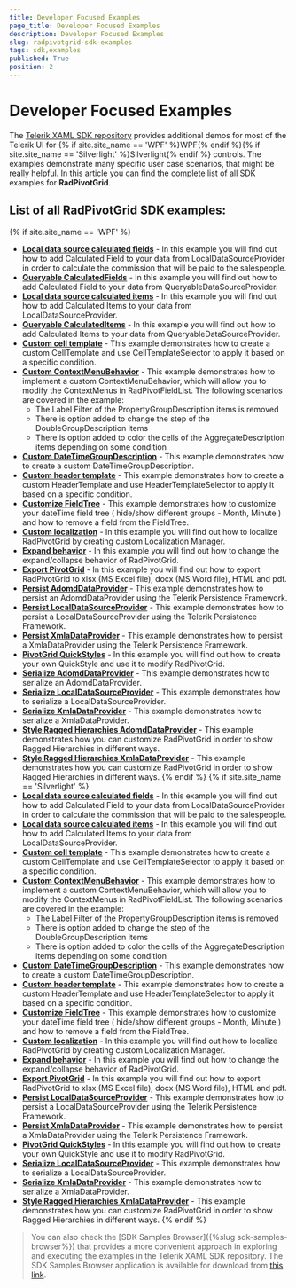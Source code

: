 ```yaml
---
title: Developer Focused Examples
page_title: Developer Focused Examples
description: Developer Focused Examples
slug: radpivotgrid-sdk-examples
tags: sdk,examples
published: True
position: 2
---
```


# Developer Focused Examples

The [Telerik XAML SDK repository](https://github.com/telerik/xaml-sdk/tree/master/) provides additional demos for most of the Telerik UI for {% if site.site_name == 'WPF' %}WPF{% endif %}{% if site.site_name == 'Silverlight' %}Silverlight{% endif %} controls. The examples demonstrate many specific user case scenarios, that might be really helpful. In this article you can find the complete list of all SDK examples for __RadPivotGrid__.

## List of all RadPivotGrid SDK examples:

{% if site.site_name == 'WPF' %}

* __[Local data source calculated fields](https://github.com/telerik/xaml-sdk/tree/master/PivotGrid/CalculatedFields/LocalDataSourceCalculatedFields)__ - In this example you will find out how to add Calculated Field to your data from LocalDataSourceProvider in order to calculate the commission that will be paid to the salespeople.
* __[Queryable CalculatedFields](https://github.com/telerik/xaml-sdk/tree/master/PivotGrid/CalculatedFields/QueryableCalculatedFields)__ - 
In this example you will find out how to add Calculated Field to your data from QueryableDataSourceProvider.
* __[Local data source calculated items](https://github.com/telerik/xaml-sdk/tree/master/PivotGrid/CalculatedItems/LocalDataSourceCalculatedItems)__ - In this example you will find out how to add Calculated Items to your data from LocalDataSourceProvider.
* __[Queryable CalculatedItems](https://github.com/telerik/xaml-sdk/tree/master/PivotGrid/CalculatedItems/QueryableCalculatedItems)__ - 
In this example you will find out how to add Calculated Items to your data from QueryableDataSourceProvider.
* __[Custom cell template](https://github.com/telerik/xaml-sdk/tree/master/PivotGrid/CustomCellTemplate)__ - This example demonstrates how to create a custom CellTemplate and use CellTemplateSelector to apply it based on a specific condition.
* __[Custom ContextMenuBehavior](https://github.com/telerik/xaml-sdk/tree/master/PivotGrid/CustomContextMenuBehavior)__ - 
This example demonstrates how to implement a custom ContextMenuBehavior, which will allow you to modify the ContextMenus in RadPivotFieldList.
    The following scenarios are covered in the example:
    - The Label Filter of the PropertyGroupDescription items is removed
    - There is option added to change the step of the DoubleGroupDescription items 
    - There is option added to color the cells of the AggregateDescription items depending on some condition
* __[Custom DateTimeGroupDescription](https://github.com/telerik/xaml-sdk/tree/master/PivotGrid/CustomDateTimeGroupDescription)__ - 
This example demonstrates how to create a custom DateTimeGroupDescription.
* __[Custom header template](https://github.com/telerik/xaml-sdk/tree/master/PivotGrid/CustomHeaderTemplate)__ - This example demonstrates how to create a custom HeaderTemplate and use HeaderTemplateSelector to apply it based on a specific condition.
* __[Customize FieldTree](https://github.com/telerik/xaml-sdk/tree/master/PivotGrid/CustomizeFieldTree)__ - 
This example demonstrates how to customize your dateTime field tree ( hide/show different groups - Month, Minute ) and how to remove a field from the FieldTree.
* __[Custom localization](https://github.com/telerik/xaml-sdk/tree/master/PivotGrid/CustomLocalization)__ - In this example you will find out how to localize RadPivotGrid by creating custom Localization Manager.
* __[Expand behavior](https://github.com/telerik/xaml-sdk/tree/master/PivotGrid/ExpandBehavior)__ - In this example you will find out how to change the expand/collapse behavior of RadPivotGrid.
* __[Export PivotGrid](https://github.com/telerik/xaml-sdk/tree/master/PivotGrid/ExportPivotGrid)__ - 
In this example you will find out how to export RadPivotGrid to xlsx (MS Excel file), docx (MS Word file), HTML and pdf.
* __[Persist AdomdDataProvider](https://github.com/telerik/xaml-sdk/tree/master/PivotGrid/Persistence/AdomdProvider)__ - 
This example demonstrates how to persist an AdomdDataProvider using the Telerik Persistence Framework.
* __[Persist LocalDataSourceProvider](https://github.com/telerik/xaml-sdk/tree/master/PivotGrid/Persistence/LocalDataSourceProvider)__ - 
This example demonstrates how to persist a LocalDataSourceProvider using the Telerik Persistence Framework.
* __[Persist XmlaDataProvider](https://github.com/telerik/xaml-sdk/tree/master/PivotGrid/Persistence/XmlaPersistence)__ - 
This example demonstrates how to persist a XmlaDataProvider using the Telerik Persistence Framework.
* __[PivotGrid QuickStyles](https://github.com/telerik/xaml-sdk/tree/master/PivotGrid/PivotGridQuickStyles)__ - 
In this example you will find out how to create your own QuickStyle and use it to modify RadPivotGrid.
* __[Serialize AdomdDataProvider](https://github.com/telerik/xaml-sdk/tree/master/PivotGrid/Serialization/AdomdProvider)__ - 
This example demonstrates how to serialize an AdomdDataProvider.
* __[Serialize LocalDataSourceProvider](https://github.com/telerik/xaml-sdk/tree/master/PivotGrid/Serialization/LocalDataSourceProvider)__ - 
This example demonstrates how to serialize a LocalDataSourceProvider.
* __[Serialize XmlaDataProvider](https://github.com/telerik/xaml-sdk/tree/master/PivotGrid/Serialization/XmlaProvider)__ - 
This example demonstrates how to serialize a XmlaDataProvider.
* __[Style Ragged Hierarchies AdomdDataProvider](https://github.com/telerik/xaml-sdk/tree/master/PivotGrid/StyleRaggedHierarchies/AdomdDataProvider)__ - 
This example demonstrates how you can customize RadPivotGrid in order to show Ragged Hierarchies in different ways.
* __[Style Ragged Hierarchies XmlaDataProvider](https://github.com/telerik/xaml-sdk/tree/master/PivotGrid/StyleRaggedHierarchies/XmlaDataProvider)__ - 
This example demonstrates how you can customize RadPivotGrid in order to show Ragged Hierarchies in different ways.
{% endif %}
{% if site.site_name == 'Silverlight' %}
* __[Local data source calculated fields](https://github.com/telerik/xaml-sdk/tree/master/PivotGrid/CalculatedFields/LocalDataSourceCalculatedFields)__ - In this example you will find out how to add Calculated Field to your data from LocalDataSourceProvider in order to calculate the commission that will be paid to the salespeople.
* __[Local data source calculated items](https://github.com/telerik/xaml-sdk/tree/master/PivotGrid/CalculatedItems/LocalDataSourceCalculatedItems)__ - In this example you will find out how to add Calculated Items to your data from LocalDataSourceProvider.
* __[Custom cell template](https://github.com/telerik/xaml-sdk/tree/master/PivotGrid/CustomCellTemplate)__ - This example demonstrates how to create a custom CellTemplate and use CellTemplateSelector to apply it based on a specific condition.
* __[Custom ContextMenuBehavior](https://github.com/telerik/xaml-sdk/tree/master/PivotGrid/CustomContextMenuBehavior)__ - 
This example demonstrates how to implement a custom ContextMenuBehavior, which will allow you to modify the ContextMenus in RadPivotFieldList.
    The following scenarios are covered in the example:
    - The Label Filter of the PropertyGroupDescription items is removed
    - There is option added to change the step of the DoubleGroupDescription items 
    - There is option added to color the cells of the AggregateDescription items depending on some condition
* __[Custom DateTimeGroupDescription](https://github.com/telerik/xaml-sdk/tree/master/PivotGrid/CustomDateTimeGroupDescription)__ - 
This example demonstrates how to create a custom DateTimeGroupDescription.
* __[Custom header template](https://github.com/telerik/xaml-sdk/tree/master/PivotGrid/CustomHeaderTemplate)__ - This example demonstrates how to create a custom HeaderTemplate and use HeaderTemplateSelector to apply it based on a specific condition.
* __[Customize FieldTree](https://github.com/telerik/xaml-sdk/tree/master/PivotGrid/CustomizeFieldTree)__ - 
This example demonstrates how to customize your dateTime field tree ( hide/show different groups - Month, Minute ) and how to remove a field from the FieldTree.
* __[Custom localization](https://github.com/telerik/xaml-sdk/tree/master/PivotGrid/CustomLocalization)__ - In this example you will find out how to localize RadPivotGrid by creating custom Localization Manager.
* __[Expand behavior](https://github.com/telerik/xaml-sdk/tree/master/PivotGrid/ExpandBehavior)__ - In this example you will find out how to change the expand/collapse behavior of RadPivotGrid.
* __[Export PivotGrid](https://github.com/telerik/xaml-sdk/tree/master/PivotGrid/ExportPivotGrid)__ - 
In this example you will find out how to export RadPivotGrid to xlsx (MS Excel file), docx (MS Word file), HTML and pdf.
* __[Persist LocalDataSourceProvider](https://github.com/telerik/xaml-sdk/tree/master/PivotGrid/Persistence/LocalDataSourceProvider)__ - 
This example demonstrates how to persist a LocalDataSourceProvider using the Telerik Persistence Framework.
* __[Persist XmlaDataProvider](https://github.com/telerik/xaml-sdk/tree/master/PivotGrid/Persistence/XmlaPersistence)__ - 
This example demonstrates how to persist a XmlaDataProvider using the Telerik Persistence Framework.
* __[PivotGrid QuickStyles](https://github.com/telerik/xaml-sdk/tree/master/PivotGrid/PivotGridQuickStyles)__ - 
In this example you will find out how to create your own QuickStyle and use it to modify RadPivotGrid.
* __[Serialize LocalDataSourceProvider](https://github.com/telerik/xaml-sdk/tree/master/PivotGrid/Serialization/LocalDataSourceProvider)__ - 
This example demonstrates how to serialize a LocalDataSourceProvider.
* __[Serialize XmlaDataProvider](https://github.com/telerik/xaml-sdk/tree/master/PivotGrid/Serialization/XmlaProvider)__ - 
This example demonstrates how to serialize a XmlaDataProvider.
* __[Style Ragged Hierarchies XmlaDataProvider](https://github.com/telerik/xaml-sdk/tree/master/PivotGrid/StyleRaggedHierarchies/XmlaDataProvider)__ - 
This example demonstrates how you can customize RadPivotGrid in order to show Ragged Hierarchies in different ways.
{% endif %}

>You can also check the [SDK Samples Browser]({%slug sdk-samples-browser%}) that provides a more convenient approach in exploring and executing the examples in the Telerik XAML SDK repository. The SDK Samples Browser application is available for download from [this link](http://demos.telerik.com/xaml-sdkbrowser/).